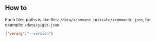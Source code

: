 ## How to

Each files paths is like this: `/data/<command_initial>/<command>.json`, 
for example: `/data/g/git.json`

```json
{"verarg":"--version"}
```

